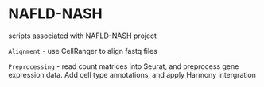 # NAFLD-NASH
scripts associated with NAFLD-NASH project

`Alignment` - use CellRanger to align fastq files

`Preprocessing` - read count matrices into Seurat, and preprocess gene expression data. Add cell type annotations, and apply Harmony intergration
